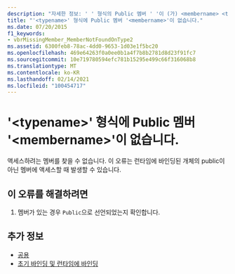 ```yaml
---
description: "자세한 정보: ' ' 형식의 Public 멤버 ' '이 (가) <membername> <typename> 없습니다."
title: "'<typename>' 형식에 Public 멤버 '<membername>'이 없습니다."
ms.date: 07/20/2015
f1_keywords:
- vbrMissingMember_MemberNotFoundOnType2
ms.assetid: 6300feb8-78ac-4dd0-9653-1d03e1f5bc20
ms.openlocfilehash: 469e64263f0a0ee0b1a4f7b8b2781d8d23f91fc7
ms.sourcegitcommit: 10e719780594efc781b15295e499c66f316068b8
ms.translationtype: MT
ms.contentlocale: ko-KR
ms.lasthandoff: 02/14/2021
ms.locfileid: "100454717"
---
```

# <a name="public-member-membername-on-type-typename-not-found"></a>'\<typename>' 형식에 Public 멤버 '\<membername>'이 없습니다.

액세스하려는 멤버를 찾을 수 없습니다. 이 오류는 런타임에 바인딩된 개체의 public이 아닌 멤버에 액세스할 때 발생할 수 있습니다.  
  
## <a name="to-correct-this-error"></a>이 오류를 해결하려면  
  
1. 멤버가 있는 경우 `Public`으로 선언되었는지 확인합니다.  
  
## <a name="see-also"></a>추가 정보

- [공용](../language-reference/modifiers/public.md)
- [초기 바인딩 및 런타임에 바인딩](../programming-guide/language-features/early-late-binding/index.md)
